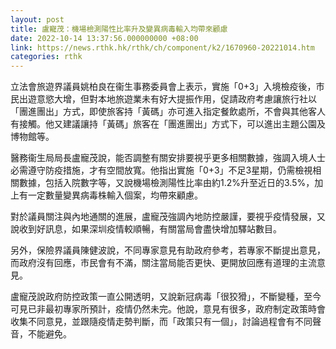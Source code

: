 ```yaml
---
layout: post
title: 盧寵茂：機場檢測陽性比率升及變異病毒輸入均帶來顧慮
date: 2022-10-14 13:37:56.000000000 +08:00
link: https://news.rthk.hk/rthk/ch/component/k2/1670960-20221014.htm
categories: rthk
---
```


立法會旅遊界議員姚柏良在衞生事務委員會上表示，實施「0+3」入境檢疫後，市民出遊意慾大增，但對本地旅遊業未有好大提振作用，促請政府考慮讓旅行社以「團進團出」方式，即使旅客持「黃碼」亦可進入指定餐飲處所，不會與其他客人有接觸。他又建議讓持「黃碼」旅客在「團進團出」方式下，可以進出主題公園及博物館等。

醫務衞生局局長盧寵茂說，能否調整有關安排要視乎更多相關數據，強調入境人士必需遵守防疫措施，才有空間放寬。他指出實施「0+3」不足3星期，仍需檢視相關數據，包括入院數字等，又說機場檢測陽性比率由約1.2%升至近日的3.5%，加上有一定數量變異病毒株輸入個案，均帶來顧慮。

對於議員關注與內地通關的進展，盧寵茂強調內地防控嚴謹，要視乎疫情發展，又說收到好訊息，如果深圳疫情較順暢，有關當局會盡快增加驛站數目。

另外，保險界議員陳健波說，不同專家意見有助政府參考，若專家不斷提出意見，而政府沒有回應，市民會有不滿，關注當局能否更快、更開放回應有道理的主流意見。

盧寵茂說政府防控政策一直公開透明，又說新冠病毒「很狡猾」，不斷變種，至今可見已非最初專家所預計，疫情仍然未完。他說，意見有很多，政府制定政策時會收集不同意見，並跟隨疫情走勢判斷，而「政策只有一個」，討論過程會有不同聲音，不能避免。
